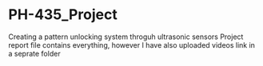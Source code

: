 # PH-435_Project
Creating a pattern unlocking system throguh ultrasonic sensors
Project report file contains everything, however I have also uploaded videos link in a seprate folder
